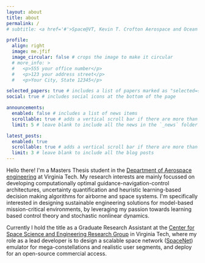 ```yaml
---
layout: about
title: about
permalink: /
# subtitle: <a href='#'>Space@VT, Kevin T. Crofton Aerospace and Ocean Engineering, Virginia Tech</a>. Address. Contacts. Motto. Etc.

profile:
  align: right
  image: me.jfif
  image_circular: false # crops the image to make it circular
  # more_info: >
  #   <p>555 your office number</p>
  #   <p>123 your address street</p>
  #   <p>Your City, State 12345</p>

selected_papers: true # includes a list of papers marked as "selected={true}"
social: true # includes social icons at the bottom of the page

announcements:
  enabled: false # includes a list of news items
  scrollable: true # adds a vertical scroll bar if there are more than 3 news items
  limit: 5 # leave blank to include all the news in the `_news` folder

latest_posts:
  enabled: true
  scrollable: true # adds a vertical scroll bar if there are more than 3 new posts items
  limit: 3 # leave blank to include all the blog posts
---
```


Hello there! I'm a Masters Thesis student in the [Department of Aerospace engineering](https://www.aoe.vt.edu/about-us.html) at Virginia Tech. My research interests are mainly focussed on developing computationally optimal guidance-navigation-control architectures, uncertainty quantification and heuristic learning-based decision making algorithms for airborne and space systems. I'm specifically interested in designing sustainable engineering solutions for model-based mission-critical environments, by leveraging my passion towards learning based control theory and stochastic nonlinear dynamics.

Currently I hold the title as a Graduate Research Assistant at the [Center for Space Science and Engineering Research Group](https://www.space.vt.edu/) in Virginia Tech, where my role as a lead developer is to design a scalable space network ([SpaceNet](https://news.vt.edu/articles/2023/04/eng-aoe-network-testbed.html)) emulator for mega-constellations and realistic user segments, and deploy for an open-source commercial access. 
